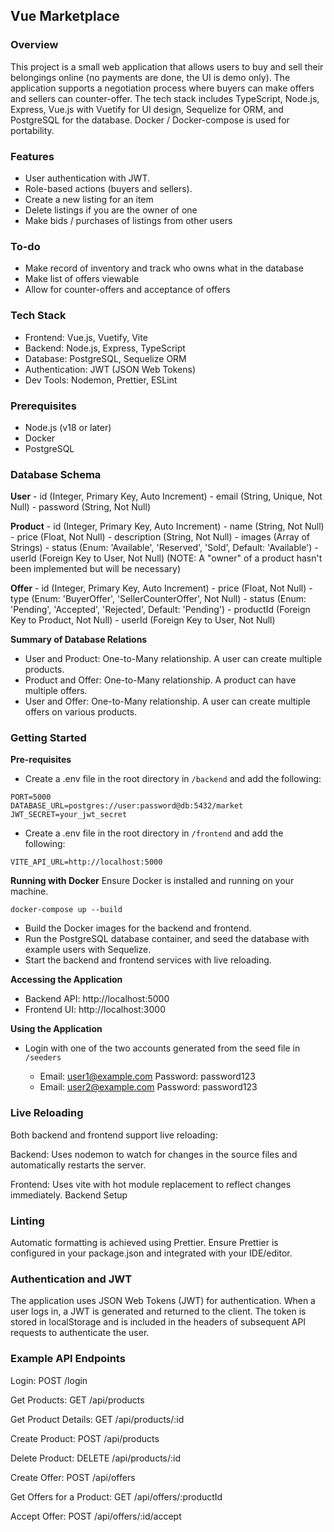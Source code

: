 ## Vue Marketplace

### Overview

This project is a small web application that allows users to buy and sell their belongings online (no payments are done, the UI is demo only). The application supports a negotiation process where buyers can make offers and sellers can counter-offer. The tech stack includes TypeScript, Node.js, Express, Vue.js with Vuetify for UI design, Sequelize for ORM, and PostgreSQL for the database. Docker / Docker-compose is used for portability.

### Features

- User authentication with JWT.
- Role-based actions (buyers and sellers).
- Create a new listing for an item
- Delete listings if you are the owner of one
- Make bids / purchases of listings from other users

### To-do

- Make record of inventory and track who owns what in the database
- Make list of offers viewable
- Allow for counter-offers and acceptance of offers

### Tech Stack

- Frontend: Vue.js, Vuetify, Vite
- Backend: Node.js, Express, TypeScript
- Database: PostgreSQL, Sequelize ORM
- Authentication: JWT (JSON Web Tokens)
- Dev Tools: Nodemon, Prettier, ESLint

### Prerequisites

- Node.js (v18 or later)
- Docker
- PostgreSQL

### Database Schema

**User** - id (Integer, Primary Key, Auto Increment) - email (String, Unique, Not Null) - password (String, Not Null)

**Product** - id (Integer, Primary Key, Auto Increment) - name (String, Not Null) - price (Float, Not Null) - description (String, Not Null) - images (Array of Strings) - status (Enum: 'Available', 'Reserved', 'Sold', Default: 'Available') - userId (Foreign Key to User, Not Null) (NOTE: A "owner" of a product hasn't been implemented but will be necessary)

**Offer** - id (Integer, Primary Key, Auto Increment) - price (Float, Not Null) - type (Enum: 'BuyerOffer', 'SellerCounterOffer', Not Null) - status (Enum: 'Pending', 'Accepted', 'Rejected', Default: 'Pending') - productId (Foreign Key to Product, Not Null) - userId (Foreign Key to User, Not Null)

**Summary of Database Relations**

- User and Product: One-to-Many relationship. A user can create multiple products.
- Product and Offer: One-to-Many relationship. A product can have multiple offers.
- User and Offer: One-to-Many relationship. A user can create multiple offers on various products.

### Getting Started

**Pre-requisites**

- Create a .env file in the root directory in `/backend` and add the following:

```
PORT=5000
DATABASE_URL=postgres://user:password@db:5432/market
JWT_SECRET=your_jwt_secret
```

- Create a .env file in the root directory in `/frontend` and add the following:

```
VITE_API_URL=http://localhost:5000
```

**Running with Docker**
Ensure Docker is installed and running on your machine.

`docker-compose up --build`

- Build the Docker images for the backend and frontend.
- Run the PostgreSQL database container, and seed the database with example users with Sequelize.
- Start the backend and frontend services with live reloading.

**Accessing the Application**

- Backend API: http://localhost:5000
- Frontend UI: http://localhost:3000

**Using the Application**

- Login with one of the two accounts generated from the seed file in `/seeders`

  - Email: user1@example.com
    Password: password123
  - Email: user2@example.com
    Password: password123

### Live Reloading

Both backend and frontend support live reloading:

Backend: Uses nodemon to watch for changes in the source files and automatically restarts the server.

Frontend: Uses vite with hot module replacement to reflect changes immediately.
Backend Setup

### Linting

Automatic formatting is achieved using Prettier. Ensure Prettier is configured in your package.json and integrated with your IDE/editor.

### Authentication and JWT

The application uses JSON Web Tokens (JWT) for authentication. When a user logs in, a JWT is generated and returned to the client. The token is stored in localStorage and is included in the headers of subsequent API requests to authenticate the user.

### Example API Endpoints

Login: POST /login

Get Products: GET /api/products

Get Product Details: GET /api/products/:id

Create Product: POST /api/products

Delete Product: DELETE /api/products/:id

Create Offer: POST /api/offers

Get Offers for a Product: GET /api/offers/:productId

Accept Offer: POST /api/offers/:id/accept
